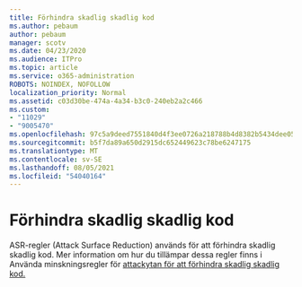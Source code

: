 ```yaml
---
title: Förhindra skadlig skadlig kod
ms.author: pebaum
author: pebaum
manager: scotv
ms.date: 04/23/2020
ms.audience: ITPro
ms.topic: article
ms.service: o365-administration
ROBOTS: NOINDEX, NOFOLLOW
localization_priority: Normal
ms.assetid: c03d30be-474a-4a34-b3c0-240eb2a2c466
ms.custom:
- "11029"
- "9005470"
ms.openlocfilehash: 97c5a9deed7551840d4f3ee0726a218788b4d8382b5434dee0566b0021d67cc9
ms.sourcegitcommit: b5f7da89a650d2915dc652449623c78be6247175
ms.translationtype: MT
ms.contentlocale: sv-SE
ms.lasthandoff: 08/05/2021
ms.locfileid: "54040164"
---
```

# <a name="prevent-malware-infection"></a>Förhindra skadlig skadlig kod

ASR-regler (Attack Surface Reduction) används för att förhindra skadlig skadlig kod. Mer information om hur du tillämpar dessa regler finns i Använda minskningsregler för [attackytan för att förhindra skadlig skadlig kod.](https://docs.microsoft.com/microsoft-365/security/defender-endpoint/attack-surface-reduction?view=o365-worldwide#attack-surface-reduction-rules)